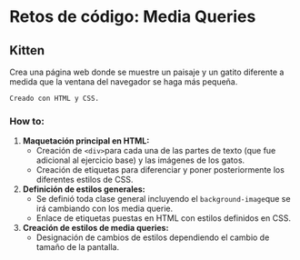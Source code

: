 # Retos de código: Media Queries #
## Kitten ##

Crea una página web donde se muestre un paisaje y un gatito diferente a medida que la ventana del navegador se haga más pequeña.

    Creado con HTML y CSS.

### How to: ### 
1.  **Maquetación principal en HTML:**
    - Creación de `<div>`para cada una de las partes de texto (que fue adicional al ejercicio base) y las imágenes de los gatos.
    - Creación de etiquetas para diferenciar y poner posteriormente los diferentes estilos de CSS.
2. **Definición de estilos generales:**
    - Se definió toda clase general incluyendo el `background-image`que se irá cambiando con los media querie.
    - Enlace de etiquetas puestas en HTML con estilos definidos en CSS.
3. **Creación de estilos de media queries:**
    - Designación de cambios de estilos dependiendo el cambio de tamaño de la pantalla.